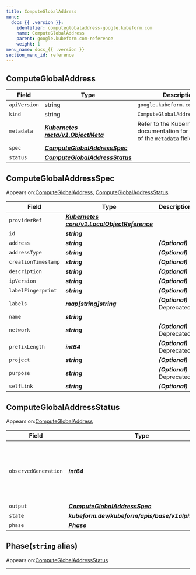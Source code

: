 ```yaml
---
title: ComputeGlobalAddress
menu:
  docs_{{ .version }}:
    identifier: computeglobaladdress-google.kubeform.com
    name: ComputeGlobalAddress
    parent: google.kubeform.com-reference
    weight: 1
menu_name: docs_{{ .version }}
section_menu_id: reference
---
```


## ComputeGlobalAddress
| Field | Type | Description |
| ------ | ----- | ----------- |
| `apiVersion` | string | `google.kubeform.com/v1alpha1` |
|    `kind` | string | `ComputeGlobalAddress` |
| `metadata` | ***[Kubernetes meta/v1.ObjectMeta](https://kubernetes.io/docs/reference/generated/kubernetes-api/v1.13/#objectmeta-v1-meta)***|Refer to the Kubernetes API documentation for the fields of the `metadata` field.|
| `spec` | ***[ComputeGlobalAddressSpec](#computeglobaladdressspec)***||
| `status` | ***[ComputeGlobalAddressStatus](#computeglobaladdressstatus)***||
## ComputeGlobalAddressSpec

Appears on:[ComputeGlobalAddress](#computeglobaladdress), [ComputeGlobalAddressStatus](#computeglobaladdressstatus)

| Field | Type | Description |
| ------ | ----- | ----------- |
| `providerRef` | ***[Kubernetes core/v1.LocalObjectReference](https://kubernetes.io/docs/reference/generated/kubernetes-api/v1.13/#localobjectreference-v1-core)***||
| `id` | ***string***||
| `address` | ***string***| ***(Optional)*** |
| `addressType` | ***string***| ***(Optional)*** |
| `creationTimestamp` | ***string***| ***(Optional)*** |
| `description` | ***string***| ***(Optional)*** |
| `ipVersion` | ***string***| ***(Optional)*** |
| `labelFingerprint` | ***string***| ***(Optional)*** |
| `labels` | ***map[string]string***| ***(Optional)*** Deprecated|
| `name` | ***string***||
| `network` | ***string***| ***(Optional)*** Deprecated|
| `prefixLength` | ***int64***| ***(Optional)*** Deprecated|
| `project` | ***string***| ***(Optional)*** |
| `purpose` | ***string***| ***(Optional)*** Deprecated|
| `selfLink` | ***string***| ***(Optional)*** |
## ComputeGlobalAddressStatus

Appears on:[ComputeGlobalAddress](#computeglobaladdress)

| Field | Type | Description |
| ------ | ----- | ----------- |
| `observedGeneration` | ***int64***| ***(Optional)*** Resource generation, which is updated on mutation by the API Server.|
| `output` | ***[ComputeGlobalAddressSpec](#computeglobaladdressspec)***| ***(Optional)*** |
| `state` | ***kubeform.dev/kubeform/apis/base/v1alpha1.State***| ***(Optional)*** |
| `phase` | ***[Phase](#phase)***| ***(Optional)*** |
## Phase(`string` alias)

Appears on:[ComputeGlobalAddressStatus](#computeglobaladdressstatus)

---
